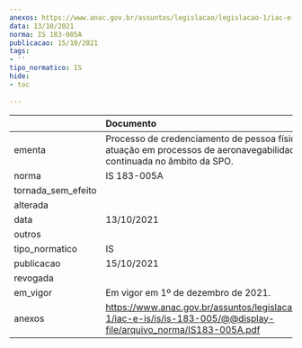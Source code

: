 ```yaml
---
anexos: https://www.anac.gov.br/assuntos/legislacao/legislacao-1/iac-e-is/is/is-183-005/@@display-file/arquivo_norma/IS183-005A.pdf
data: 13/10/2021
norma: IS 183-005A
publicacao: 15/10/2021
tags:
- ''
tipo_normatico: IS
hide: 
- toc 
 
---
```


|                    | Documento                                                                                                                   |
|:-------------------|:----------------------------------------------------------------------------------------------------------------------------|
| ementa             | Processo de credenciamento de pessoa física para atuação em processos de aeronavegabilidade continuada no âmbito da SPO.    |
| norma              | IS 183-005A                                                                                                                 |
| tornada_sem_efeito |                                                                                                                             |
| alterada           |                                                                                                                             |
| data               | 13/10/2021                                                                                                                  |
| outros             |                                                                                                                             |
| tipo_normatico     | IS                                                                                                                          |
| publicacao         | 15/10/2021                                                                                                                  |
| revogada           |                                                                                                                             |
| em_vigor           | Em vigor em 1º de dezembro de 2021.                                                                                         |
| anexos             | https://www.anac.gov.br/assuntos/legislacao/legislacao-1/iac-e-is/is/is-183-005/@@display-file/arquivo_norma/IS183-005A.pdf |